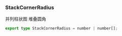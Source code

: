 
### StackCornerRadius
并列柱状图 堆叠圆角
```typescript
export type StackCornerRadius = number | number[];

```
  